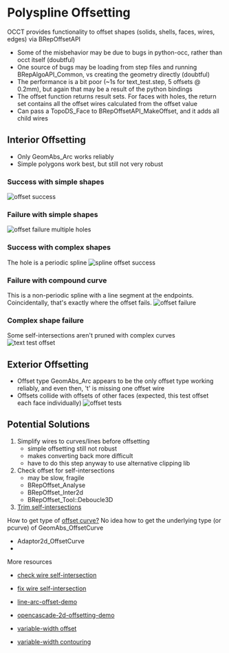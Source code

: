 # Polyspline Offsetting

OCCT provides functionality to offset shapes (solids, shells, faces, wires, edges) via BRepOffsetAPI

- Some of the misbehavior may be due to bugs in python-occ, rather than occt itself (doubtful)
- One source of bugs may be loading from step files and running BRepAlgoAPI_Common, vs creating the geometry directly (doubtful)
- The performance is a bit poor (~1s for text_test.step, 5 offsets @ 0.2mm), but again that may be a result of the python bindings
- The offset function returns result sets. For faces with holes, the return set contains all the offset wires calculated from the offset value
- Can pass a TopoDS_Face to BRepOffsetAPI_MakeOffset, and it adds all child wires

## Interior Offsetting

- Only GeomAbs_Arc works reliably
- Simple polygons work best, but still not very robust

### Success with simple shapes

![offset success](../res/img/offset_test_success.png)

### Failure with simple shapes
![offset failure multiple holes](../res/img/offset_test_multiple_holes_failure.png)

### Success with complex shapes

The hole is a periodic spline
![spline offset success](../res/img/offset_test_success_2.png)

### Failure with compound curve

This is a non-periodic spline with a line segment at the endpoints. Coincidentally, that's exactly where the offset fails.
![offset failure](../res/img/offset_test_inner_failure.png)

### Complex shape failure

Some self-intersections aren't pruned with complex curves
![text test offset](../res/img/offset_test_inner.png)

## Exterior Offsetting

- Offset type GeomAbs_Arc appears to be the only offset type working reliably, and even then, 't' is missing one offset wire
- Offsets collide with offsets of other faces (expected, this test offset each face individually)
![offset tests](../res/img/offset_test_outer.png)

## Potential Solutions

1. Simplify wires to curves/lines before offsetting
    - simple offsetting still not robust
    - makes converting back more difficult
    - have to do this step anyway to use alternative clipping lib
1. Check offset for self-intersections
    - may be slow, fragile
    - BRepOffset_Analyse
    - BRepOffset_Inter2d
    - BRepOffset_Tool::Deboucle3D
1. [Trim self-intersections](https://github.com/jbuckmccready/CavalierContours#raw-offset-polyline-self-intersects-dark-cyan-step-4)

How to get type of [offset curve?](https://dev.opencascade.org/doc/occt-7.6.0/refman/html/class_geom___offset_curve.html)
No idea how to get the underlying type (or pcurve) of GeomAbs_OffsetCurve
- Adaptor2d_OffsetCurve
- 


More resources

- [check wire self-intersection](https://dev.opencascade.org/doc/refman/html/class_shape_analysis___wire.html#ab82bf6094061a201fc7e5aba74576d6d)
- [fix wire self-intersection](https://dev.opencascade.org/doc/refman/html/class_shape_fix___wire.html#a871e89d7fc1b1c4f59f2e29a59ae88b1)

- [line-arc-offset-demo](https://github.com/fdarling/line-arc-offset-demo)
- [opencascade-2d-offsetting-demo](https://github.com/fdarling/opencascade-2d-offsetting-demo)
- [variable-width offset](https://github.com/BagelOrb/variable_width_paper)
- [variable-width contouring](https://github.com/mfx-inria/Variable-width-contouring)
